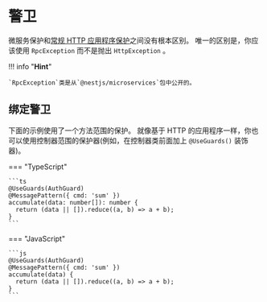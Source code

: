 # 警卫

微服务保护和[常规 HTTP 应用程序保护](/guards)之间没有根本区别。
唯一的区别是，你应该使用 `RpcException` 而不是抛出 `HttpException` 。

!!! info "**Hint**"

    `RpcException`类是从`@nestjs/microservices`包中公开的。

## 绑定警卫

下面的示例使用了一个方法范围的保护。
就像基于 HTTP 的应用程序一样，你也可以使用控制器范围的保护器(例如，在控制器类前面加上 `@UseGuards()` 装饰器)。

=== "TypeScript"

    ```ts
    @UseGuards(AuthGuard)
    @MessagePattern({ cmd: 'sum' })
    accumulate(data: number[]): number {
      return (data || []).reduce((a, b) => a + b);
    }
    ```

=== "JavaScript"

    ```js
    @UseGuards(AuthGuard)
    @MessagePattern({ cmd: 'sum' })
    accumulate(data) {
      return (data || []).reduce((a, b) => a + b);
    }
    ```
